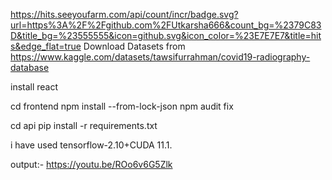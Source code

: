 https://hits.seeyoufarm.com/api/count/incr/badge.svg?url=https%3A%2F%2Fgithub.com%2FUtkarsha666&count_bg=%2379C83D&title_bg=%23555555&icon=github.svg&icon_color=%23E7E7E7&title=hits&edge_flat=true
Download Datasets from https://www.kaggle.com/datasets/tawsifurrahman/covid19-radiography-database

install react

cd frontend
npm install --from-lock-json
npm audit fix

cd api
pip install -r requirements.txt


i have used tensorflow-2.10+CUDA 11.1.


output:- https://youtu.be/ROo6v6G5Zlk
